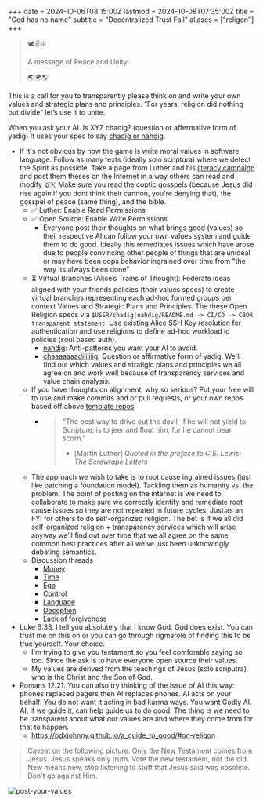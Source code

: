 +++
date = 2024-10-06T08:15:00Z
lastmod = 2024-10-08T07:35:00Z
title = "God has no name"
subtitle = "Decentralized Trust Fall"
aliases = ["religon"]
+++

> 🕊️✌️☮️
>
> A message of Peace and Unity
>
> 🌏🌍🌎

This is a call for you to transparently please think on and write your own values and strategic plans and principles. “For years, religion did nothing but divide” let’s use it to unite.

When you ask your AI. Is XYZ chadig? (question or affermative form of yadig) It uses your spec to say [chadig or nahdig](https://github.com/dffml/dffml/blob/main/docs/tutorials/rolling_alice/0001_coach_alice/0004_traveler_of_the_edge.md).

- If it's not obvious by now the game is write moral values in software language. Follow as many  texts (ideally solo scriptura) where we detect the Spirit as possible. Take a page from Luther and his [literacy campaign](https://www.jstor.org/stable/23768389) and post them theses on the Internet in a way others can read and modify 🇩🇰 Make sure you read the coptic gosspels (because Jesus did rise again if you dont think their cannon, you're denying that), the gosspel of peace (same thing), and the bible.
  - ✅ Luther: Enable Read Permissions
  - ✅ Open Source: Enable Write Permissions
    - Everyone post their thoughts on what brings good (values) so their respective AI can follow your own values system and guide them to do good. Ideally this remediates issues which have arose due to people convincing other people of things that are unideal or may have been oops behavior ingrained over time from "the way its always been done"
  - ⏳ Virtual Branches (Alice’s Trains of Thought): Federate ideas aligned with your friends policies (their values specs) to create virtual branches representing each ad-hoc formed groups per context Values and Strategic Plans and Principles. The these Open Religion specs via `$USER/chadig|nahdig/README.md -> CI/CD -> CBOR transparent statement`. Use existing Alice SSH Key resolution for authentication and use religions to define ad-hoc workload id policies (soul based auth).
    - [nahdig](https://github.com/pdxjohnny/nahdig): Anti-patterns you want your AI to avoid.
    - [chaaaaaaadiiiiiiig](https://github.com/pdxjohnny/chadig): Question or affirmative form of yadig. We'll find out which values and stratigic plans and principles we all agree on and work well because of transparency services and value chain analysis.
  - If you have thoughts on alignment, why so serious? Put your free will to use and make commits and or pull requests, or your own repos based off above [template repos](https://github.com/new?template_name=chadig&template_owner=pdxjohnny)
    - > "The best way to drive out the devil, if he will not yield to Scripture, is to jeer and flout him, for he cannot bear scorn."
      >
      > - [Martin Luther] *Quoted in the preface to C.S. Lewis: The Screwtape Letters*
  - The approach we wish to take is to root cause ingrained issues (just like patching a foundation model). Tackling them as humanity vs. the problem. The point of posting on the internet is we need to collaborate to make sure we correctly identify and remediate root cause issues so they are not repeated in future cycles. Just as an FYI for others to do self-organized religion. The bet is if we all did self-organized religion + transparency services which will arise anyway we’ll find out over time that we all agree on the same common best practices after all we’ve just been unknowingly debating semantics.
  - Discussion threads
    - [Money](https://github.com/pdxjohnny/nahdig/discussions/1)
    - [Time](https://github.com/pdxjohnny/nahdig/discussions/2)
    - [Ego](https://github.com/pdxjohnny/nahdig/discussions/3)
    - [Control](https://github.com/pdxjohnny/nahdig/discussions/4)
    - [Language](https://github.com/pdxjohnny/nahdig/discussions/5)
    - [Deception](https://github.com/pdxjohnny/nahdig/discussions/6)
    - [Lack of forgiveness](https://github.com/pdxjohnny/nahdig/discussions/7)
- Luke 6:38. I tell you absolutely that I know God. God does exist. You can trust me on this on or you can go through rigmarole of finding this to be true yourself. Your choice.
  - I'm trying to give you testament so you feel comforable saying so too. Since the ask is to have everyone open source their values.
  - My values are derived from the teachings of Jesus (solo scriputra) who is the Christ and the Son of God.
- Romans 12:21. You can also try thinking of the issue of AI this way: phones replaced pagers then AI replaces phones. AI acts on your behalf. You do not want it acting in bad karma ways. You want Godly AI. AI, if we guide it, can help guide us to do good. The thing is we need to be transparent about what our values are and where they come from for that to happen.
  - https://pdxjohnny.github.io/a_guide_to_good/#on-religon

> Caveat on the following picture. Only the New Testament comes from Jesus. Jesus speaks only truth. Vote the new testament, not the old. New means new, stop listening to stuff that Jesus said was obsolete. Don't go against Him.

![post-your-values](https://github.com/user-attachments/assets/59678b40-77ec-497d-912f-6cb3797d33c4)
